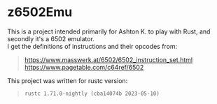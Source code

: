 # z6502Emu

This is a project intended primarily for Ashton K. to play with Rust, and <br>
secondly it's a 6502 emulator. <br>
I get the definitions of instructions and their opcodes from: <br>
> https://www.masswerk.at/6502/6502_instruction_set.html <br>
> https://www.pagetable.com/c64ref/6502 <br>

This project was written for rustc version: <br>
> `rustc 1.71.0-nightly (cba14074b 2023-05-10)`<br>
